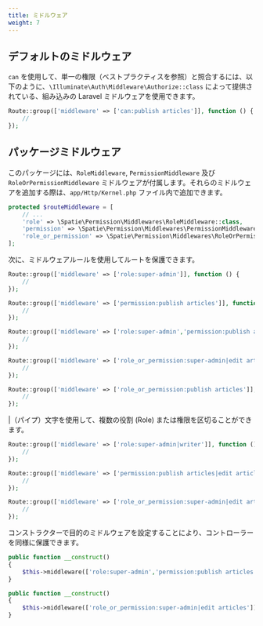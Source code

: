 ```yaml
---
title: ミドルウェア
weight: 7
---
```


## デフォルトのミドルウェア

<!-- For checking against a single permission (see Best Practices) using `can`, you can use the built-in Laravel middleware provided by `\Illuminate\Auth\Middleware\Authorize::class` like this: -->

`can` を使用して、単一の権限（ベストプラクティスを参照）と照合するには、以下のように、`\Illuminate\Auth\Middleware\Authorize::class` によって提供されている、組み込みの Laravel ミドルウェアを使用できます。

```php
Route::group(['middleware' => ['can:publish articles']], function () {
    //
});
```

## パッケージミドルウェア

<!-- This package comes with `RoleMiddleware`, `PermissionMiddleware` and `RoleOrPermissionMiddleware` middleware. You can add them inside your `app/Http/Kernel.php` file. -->

このパッケージには、`RoleMiddleware`, `PermissionMiddleware` 及び `RoleOrPermissionMiddleware` ミドルウェアが付属します。それらのミドルウェアを追加する際は、`app/Http/Kernel.php` ファイル内で追加できます。

```php
protected $routeMiddleware = [
    // ...
    'role' => \Spatie\Permission\Middlewares\RoleMiddleware::class,
    'permission' => \Spatie\Permission\Middlewares\PermissionMiddleware::class,
    'role_or_permission' => \Spatie\Permission\Middlewares\RoleOrPermissionMiddleware::class,
];
```

<!-- Then you can protect your routes using middleware rules: -->

次に、ミドルウェアルールを使用してルートを保護できます。

```php
Route::group(['middleware' => ['role:super-admin']], function () {
    //
});

Route::group(['middleware' => ['permission:publish articles']], function () {
    //
});

Route::group(['middleware' => ['role:super-admin','permission:publish articles']], function () {
    //
});

Route::group(['middleware' => ['role_or_permission:super-admin|edit articles']], function () {
    //
});

Route::group(['middleware' => ['role_or_permission:publish articles']], function () {
    //
});
```

<!-- Alternatively, you can separate multiple roles or permission with a `|` (pipe) character: -->

|（パイプ）文字を使用して、複数の役割 (Role) または権限を区切ることができます。

```php
Route::group(['middleware' => ['role:super-admin|writer']], function () {
    //
});

Route::group(['middleware' => ['permission:publish articles|edit articles']], function () {
    //
});

Route::group(['middleware' => ['role_or_permission:super-admin|edit articles']], function () {
    //
});
```

<!-- You can protect your controllers similarly, by setting desired middleware in the constructor: -->

コンストラクターで目的のミドルウェアを設定することにより、コントローラーを同様に保護できます。

```php
public function __construct()
{
    $this->middleware(['role:super-admin','permission:publish articles|edit articles']);
}
```

```php
public function __construct()
{
    $this->middleware(['role_or_permission:super-admin|edit articles']);
}
```
